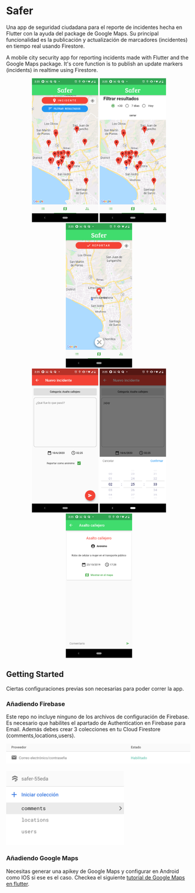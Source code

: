 # Safer
Una app de seguridad ciudadana para el reporte de incidentes hecha en Flutter con la ayuda del package de Google Maps. Su principal funcionalidad es la publicación y actualización de marcadores (incidentes) en tiempo real usando Firestore.

A mobile city security app for reporting incidents made with Flutter and the Google Maps package. It's core function is to publish an update markers (incidents) in realtime using Firestore. 

<p align="center">
<img src="screenshots/2.png" width="180"> <img src="screenshots/3.png" width="180"> <img src="screenshots/4.png" width="180">
</br>
<img src="screenshots/5.png" width="180"> <img src="screenshots/6.png" width="180"> <img src="screenshots/7.png" width="180">                                                                                                                     </p>


## Getting Started
Ciertas configuraciones previas son necesarias para poder correr la app. 

### Añadiendo Firebase
Este repo no incluye ninguno de los archivos de configuración de Firebase. Es necesario que habilites el apartado de Authentication en  Firebase para Email. Además debes crear 3 colecciones en tu Cloud Firestore (comments,locations,users).

<img src="screenshots/correo.png" width="500">
</br>
</br>
<img src="screenshots/cloudfirestore.png" height="200">

### Añadiendo Google Maps
Necesitas generar una apikey de Google Maps y configurar en Android como IOS si ese es el caso. Checkea el siguiente [tutorial de Google Maps en flutter](https://medium.com/comunidad-flutter/google-maps-en-flutter-98bedecb528b).
